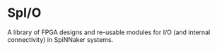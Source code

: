 SpI/O
=====

A library of FPGA designs and re-usable modules for I/O (and internal
connectivity) in SpiNNaker systems.
